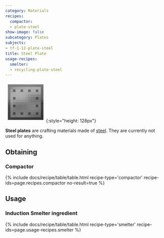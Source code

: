 ```yaml
---
category: Materials
recipes:
  compactor:
  - plate-steel
show-image: false
subcategory: Plates
subjects:
- tf-1-12-plate-steel
title: Steel Plate
usage-recipes:
  smelter:
  - recycling-plate-steel
---
```


![Steel plate](/assets/images/docs/1.12/thermal-foundation/plate-steel.png){:style="height: 128px"}


**Steel plates** are crafting materials made of [steel](../steel-ingot/).
They are currently not used for anything.


Obtaining
---------

### Compactor
{% include docs/recipe/table/table.html recipe-type='compactor' recipe-ids=page.recipes.compactor no-result=true %}


Usage
-----

### Induction Smelter ingredient
{% include docs/recipe/table/table.html recipe-type='smelter' recipe-ids=page.usage-recipes.smelter %}
